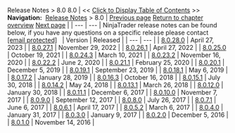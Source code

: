 ﻿
Release Notes > 8.0
8.0
| << [Click to Display Table of Contents](8_0.md) >> **Navigation:**     [Release Notes](release_notes-1.md) > 8.0 | [Previous page](8_1_1_3.md) [Return to chapter overview](release_notes-1.md) [Next page](8_0_28_0-1.md) |
| --- | --- |
NinjaTrader release notes can be found below, if you have any questions on a specific release please contact [[email protected]](/cdn-cgi/l/email-protection#57273b36233138253a2422272738252317393e393d362325363332257934383a) 
 
| Version | Released |
| --- | --- |
| [8.0.28.0](8_0_28_0-1.md) | April 27, 2023 |
| [8.0.27.1](8_0_27_1-1.md) | November 29, 2022 |
| [8.0.26.1](8_0_26_1-1.md) | April 27, 2022 |
| [8.0.25.0](8_0_25_0-1.md) | October 19, 2021 |
| [8.0.24.3](8_0_24_3-1.md) | March 10, 2021 |
| [8.0.23.2](8_0_23_2-1.md) | November 16, 2020 |
| [8.0.22.2](8_0_22_2-1.md) | June 2, 2020 |
| [8.0.21.1](8_0_21_1-1.md) | February 25, 2020 |
| [8.0.20.1](8_0_20_1-1.md) | December 5, 2019 |
| [8.0.19.1](8_0_19_1-1.md) | September 23, 2019 |
| [8.0.18.1](8_0_18_1-1.md) | May 6, 2019 |
| [8.0.17.2](8_0_17_2-1.md) | January 28, 2019 |
| [8.0.16.3](8_0_16_3-1.md) | October 16, 2018 |
| [8.0.15.1](8_0_15_1-1.md) | July 30, 2018 |
| [8.0.14.2](8_0_14_2-1.md) | May 24, 2018 |
| [8.0.13.1](8_0_13_1-1.md) | March 26, 2018 |
| [8.0.12.0](8_0_12_0-1.md) | January 30, 2018 |
| [8.0.11.1](8_0_11_1-1.md) | December 6, 2017 |
| [8.0.10.0](8_0_10_0-1.md) | November 7, 2017 |
| [8.0.9.0](8_0_9_0-1.md) | September 12, 2017 |
| [8.0.8.0](8_0_8_0-1.md) | July 26, 2017 |
| [8.0.7.1](8_0_7_1-1.md) | June 6, 2017 |
| [8.0.6.1](8_0_6_1-1.md) | April 17, 2017 |
| [8.0.5.2](8_0_5_2-1.md) | March 6, 2017 |
| [8.0.4.0](8_0_4_0-1.md) | January 31, 2017 |
| [8.0.3.0](8_0_3_0-1.md) | January 9, 2017 |
| [8.0.2.0](8_0_2_0-1.md) | December 5, 2016 |
| [8.0.1.0](8_0_1_0-1.md) | November 14, 2016 |

